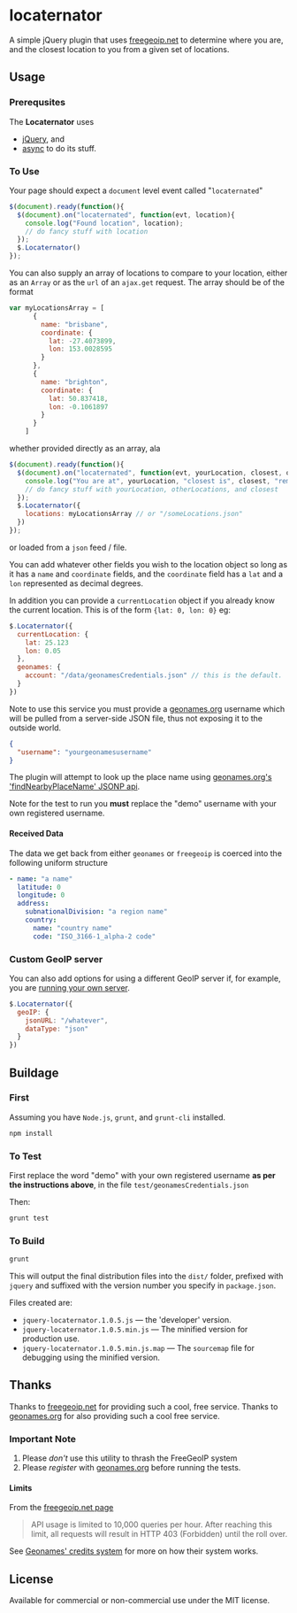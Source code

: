 locaternator
============

A simple jQuery plugin that uses [freegeoip.net](http://freegeoip.net) to determine where you are, 
and the closest location to you from a given set of locations.

## Usage

### Prerequsites

The **Locaternator** uses

* [jQuery](https://jquery.com), and 
* [async](https://github.com/caolan/async) to do its stuff.

### To Use

Your page should expect a `document` level event called "`locaternated`"

```javascript
$(document).ready(function(){
  $(document).on("locaternated", function(evt, location){
    console.log("Found location", location);
    // do fancy stuff with location
  });
  $.Locaternator()
});
```

You can also supply an array of locations to compare to your location, either as an `Array` or as the
`url` of an `ajax.get` request.  The array should be of the format

```javascript
var myLocationsArray = [
      {
        name: "brisbane",
        coordinate: {
          lat: -27.4073899,
          lon: 153.0028595
        }
      },
      {
        name: "brighton",
        coordinate: {
          lat: 50.837418,
          lon: -0.1061897
        }
      }
    ]
```

whether provided directly as an array, ala

```javascript
$(document).ready(function(){
  $(document).on("locaternated", function(evt, yourLocation, closest, otherLocations){
    console.log("You are at", yourLocation, "closest is", closest, "remaining locations sorted by distance", otherLocations);
    // do fancy stuff with yourLocation, otherLocations, and closest
  });
  $.Locaternator({
    locations: myLocationsArray // or "/someLocations.json"
  })
});
```
or loaded from a `json` feed / file.

You can add whatever other fields you wish to the location object so long as it has a `name` and `coordinate` fields,
and the `coordinate` field has a `lat` and a `lon` represented as decimal degrees.

In addition you can provide a `currentLocation` object if you already know the current location.
This is of the form `{lat: 0, lon: 0}` eg:

```javascript
$.Locaternator({
  currentLocation: {
    lat: 25.123
    lon: 0.05
  },
  geonames: {
    account: "/data/geonamesCredentials.json" // this is the default.
  }
})
```

Note to use this service you must provide a [geonames.org](http://www.geonames.org) username which will be pulled from a server-side JSON file, thus not exposing it to the outside world.

```json
{
  "username": "yourgeonamesusername"
}
```

The plugin will attempt to look up the place name using [geonames.org's 'findNearbyPlaceName' JSONP api](http://www.geonames.org/export/web-services.html#findNearbyPlaceName).

Note for the test to run you **must** replace the "demo" username with your own registered username.

#### Received Data

The data we get back from either `geonames` or `freegeoip` is coerced into the following uniform structure

```yml
- name: "a name"
  latitude: 0
  longitude: 0
  address:
    subnationalDivision: "a region name"
    country:
      name: "country name"
      code: "ISO_3166-1_alpha-2 code"
```

### Custom GeoIP server

You can also add options for using a different GeoIP server if, for example, you are
[running your own server](https://github.com/fiorix/freegeoip).

```javascript
$.Locaternator({
  geoIP: {
    jsonURL: "/whatever",
    dataType: "json"
  }
})
```

## Buildage

### First

Assuming you have `Node.js`, `grunt`, and `grunt-cli` installed.

```bash
npm install
```

### To Test

First replace the word "demo" with your own registered username **as per the instructions above**, in 
the file `test/geonamesCredentials.json`

Then:

```bash
grunt test
```

### To Build

```bash
grunt
```

This will output the final distribution files into the `dist/` folder, prefixed with `jquery` and suffixed with the version number you specify in `package.json`.

Files created are:

* `jquery-locaternator.1.0.5.js` — the 'developer' version.
* `jquery-locaternator.1.0.5.min.js` — The minified version for production use.
* `jquery-locaternator.1.0.5.min.js.map` — The `sourcemap` file for debugging using the minified version.

## Thanks

Thanks to [freegeoip.net](http://www.freegeoip.net) for providing such a cool, free service.
Thanks to [geonames.org](http://www.geonames.org) for also providing such a cool free service.

### Important Note

1. Please *don't* use this utility to thrash the FreeGeoIP system
2. Please *register* with [geonames.org](http://www.geonames.org) before running the tests.

#### Limits

From the [freegeoip.net page](http://freegeoip.net)

> API usage is limited to 10,000 queries per hour.
> After reaching this limit, all requests will result
> in HTTP 403 (Forbidden) until the roll over.

See [Geonames' credits system](http://www.geonames.org/export/credits.html) for more on how their system works.

## License

Available for commercial or non-commercial use under the MIT license.
